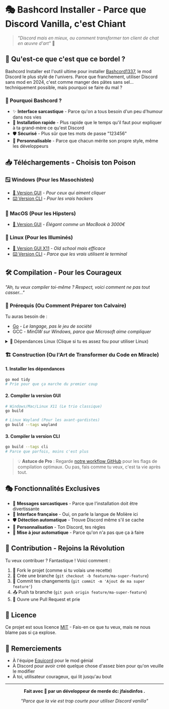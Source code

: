 # 🎭 Bashcord Installer - Parce que Discord Vanilla, c'est Chiant

> *"Discord mais en mieux, ou comment transformer ton client de chat en œuvre d'art"* 💅

## 🤔 Qu'est-ce que c'est que ce bordel ?

Bashcord Installer est l'outil ultime pour installer [Bashcord1337](https://github.com/roothheo/Bashcord/), le mod Discord le plus stylé de l'univers. Parce que franchement, utiliser Discord sans mod en 2024, c'est comme manger des pâtes sans sel... techniquement possible, mais pourquoi se faire du mal ?

### 🎯 Pourquoi Bashcord ?
- ✨ **Interface sarcastique** - Parce qu'on a tous besoin d'un peu d'humour dans nos vies
- 🚀 **Installation rapide** - Plus rapide que le temps qu'il faut pour expliquer à ta grand-mère ce qu'est Discord
- 🛡️ **Sécurisé** - Plus sûr que tes mots de passe "123456"
- 🎨 **Personnalisable** - Parce que chacun mérite son propre style, même les développeurs

## 📥 Téléchargements - Choisis ton Poison

### 🪟 Windows (Pour les Masochistes)
- [🎨 Version GUI](https://github.com/roothheo/Bashcord-Installer/releases/latest/download/Bashcord.exe) - *Pour ceux qui aiment cliquer*
- [⌨️ Version CLI](https://github.com/roothheo/Bashcord-Installer/releases/latest/download/Bashcord-cli.exe) - *Pour les vrais hackers*

### 🍎 MacOS (Pour les Hipsters)
- [🎨 Version GUI](https://github.com/roothheo/Bashcord-Installer/releases/latest/download/Bashcord.MacOS.zip) - *Élégant comme un MacBook à 3000€*

### 🐧 Linux (Pour les Illuminés)
- [🎨 Version GUI X11](https://github.com/roothheo/Bashcord-Installer/releases/latest/download/Bashcord-x11) - *Old school mais efficace*
- [⌨️ Version CLI](https://github.com/roothheo/Bashcord-Installer/releases/latest/download/Bashcord-Linux) - *Parce que les vrais utilisent le terminal*

## 🛠️ Compilation - Pour les Courageux

*"Ah, tu veux compiler toi-même ? Respect, voici comment ne pas tout casser..."*

### 🔧 Prérequis (Ou Comment Préparer ton Calvaire)

Tu auras besoin de :
- [Go](https://go.dev/doc/install) - *Le langage, pas le jeu de société*
- GCC - *MinGW sur Windows, parce que Microsoft aime compliquer*

<details>
<summary>🐧 Dépendances Linux (Clique si tu es assez fou pour utiliser Linux)</summary>

#### Dépendances de base (Le minimum syndical)
```bash
# Ubuntu/Debian (Pour les débutants)
apt install -y pkg-config libsdl2-dev libglx-dev libgl1-mesa-dev

# Fedora/RHEL (Pour les rebelles)
dnf install pkg-config libGL-devel libXxf86vm-devel
```

#### Dépendances X11 (L'ancêtre qui refuse de mourir)
```bash
# Ubuntu/Debian
apt install -y xorg-dev

# Fedora/RHEL
dnf install libXcursor-devel libXi-devel libXinerama-devel libXrandr-devel
```

#### Dépendances Wayland (Le futur, paraît-il)
```bash
# Ubuntu/Debian
apt install -y libwayland-dev libxkbcommon-dev wayland-protocols extra-cmake-modules

# Fedora/RHEL
dnf install wayland-devel libxkbcommon-devel wayland-protocols-devel extra-cmake-modules
```

</details>

### 🏗️ Construction (Ou l'Art de Transformer du Code en Miracle)

#### 1. Installer les dépendances
```bash
go mod tidy
# Prie pour que ça marche du premier coup
```

#### 2. Compiler la version GUI
```bash
# Windows/Mac/Linux X11 (Le trio classique)
go build

# Linux Wayland (Pour les avant-gardistes)
go build --tags wayland
```

#### 3. Compiler la version CLI
```bash
go build --tags cli
# Parce que parfois, moins c'est plus
```

> 💡 **Astuce de Pro** : Regarde [notre workflow GitHub](https://github.com/roothheo/Bashcord-Installer/blob/main/.github/workflows/release.yml) pour les flags de compilation optimaux. Ou pas, fais comme tu veux, c'est ta vie après tout.

## 🎭 Fonctionnalités Exclusives

- 🎪 **Messages sarcastiques** - Parce que l'installation doit être divertissante
- 🎯 **Interface française** - Oui, on parle la langue de Molière ici
- 🛡️ **Détection automatique** - Trouve Discord même s'il se cache
- 🎨 **Personnalisation** - Ton Discord, tes règles
- 🚀 **Mise à jour automatique** - Parce qu'on n'a pas que ça à faire

## 🤝 Contribution - Rejoins la Révolution

Tu veux contribuer ? Fantastique ! Voici comment :

1. 🍴 Fork le projet (comme si tu volais une recette)
2. 🌿 Crée une branche (`git checkout -b feature/ma-super-feature`)
3. 💾 Commit tes changements (`git commit -m 'Ajout de ma super feature'`)
4. 📤 Push ta branche (`git push origin feature/ma-super-feature`)
5. 🎯 Ouvre une Pull Request et prie

## 📜 Licence

Ce projet est sous licence [MIT](LICENSE) - Fais-en ce que tu veux, mais ne nous blame pas si ça explose.

## 🙏 Remerciements

- À l'équipe [Equicord](https://github.com/Equicord/Equicord) pour le mod génial
- À Discord pour avoir créé quelque chose d'assez bien pour qu'on veuille le modifier
- À toi, utilisateur courageux, qui lit jusqu'au bout

---

<div align="center">

**Fait avec 💜 par un développeur de merde dc: jfaisdinfos .**

*"Parce que la vie est trop courte pour utiliser Discord vanilla"*

</div>
